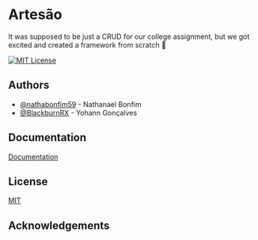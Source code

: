 
# Artesão

It was supposed to be just a CRUD for our college assignment, but we got excited and created a framework from scratch :shrug:

[![MIT License](https://img.shields.io/badge/License-MIT-green.svg)](https://choosealicense.com/licenses/mit/)

## Authors

- [@nathabonfim59](https://github.com/nathabonfim59) - Nathanael Bonfim
- [@BlackburnRX](https://github.com/BlackburnRX) - Yohann Gonçalves





## Documentation

[Documentation]()


## License

[MIT](https://choosealicense.com/licenses/mit/)


## Acknowledgements
